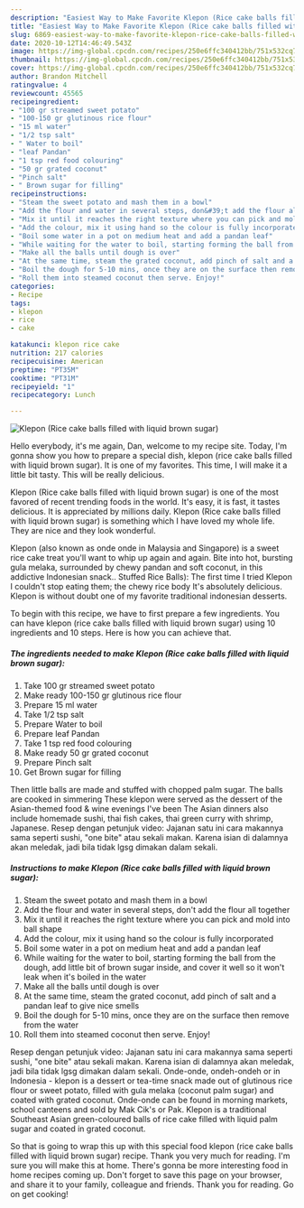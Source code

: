 ```yaml
---
description: "Easiest Way to Make Favorite Klepon (Rice cake balls filled with liquid brown sugar)"
title: "Easiest Way to Make Favorite Klepon (Rice cake balls filled with liquid brown sugar)"
slug: 6869-easiest-way-to-make-favorite-klepon-rice-cake-balls-filled-with-liquid-brown-sugar
date: 2020-10-12T14:46:49.543Z
image: https://img-global.cpcdn.com/recipes/250e6ffc340412bb/751x532cq70/klepon-rice-cake-balls-filled-with-liquid-brown-sugar-recipe-main-photo.jpg
thumbnail: https://img-global.cpcdn.com/recipes/250e6ffc340412bb/751x532cq70/klepon-rice-cake-balls-filled-with-liquid-brown-sugar-recipe-main-photo.jpg
cover: https://img-global.cpcdn.com/recipes/250e6ffc340412bb/751x532cq70/klepon-rice-cake-balls-filled-with-liquid-brown-sugar-recipe-main-photo.jpg
author: Brandon Mitchell
ratingvalue: 4
reviewcount: 45565
recipeingredient:
- "100 gr streamed sweet potato"
- "100-150 gr glutinous rice flour"
- "15 ml water"
- "1/2 tsp salt"
- " Water to boil"
- "leaf Pandan"
- "1 tsp red food colouring"
- "50 gr grated coconut"
- "Pinch salt"
- " Brown sugar for filling"
recipeinstructions:
- "Steam the sweet potato and mash them in a bowl"
- "Add the flour and water in several steps, don&#39;t add the flour all together"
- "Mix it until it reaches the right texture where you can pick and mold into ball shape"
- "Add the colour, mix it using hand so the colour is fully incorporated"
- "Boil some water in a pot on medium heat and add a pandan leaf"
- "While waiting for the water to boil, starting forming the ball from the dough, add little bit of brown sugar inside, and cover it well so it won&#39;t leak when it&#39;s boiled in the water"
- "Make all the balls until dough is over"
- "At the same time, steam the grated coconut, add pinch of salt and a pandan leaf to give nice smells"
- "Boil the dough for 5-10 mins, once they are on the surface then remove from the water"
- "Roll them into steamed coconut then serve. Enjoy!"
categories:
- Recipe
tags:
- klepon
- rice
- cake

katakunci: klepon rice cake 
nutrition: 217 calories
recipecuisine: American
preptime: "PT35M"
cooktime: "PT31M"
recipeyield: "1"
recipecategory: Lunch

---
```



![Klepon (Rice cake balls filled with liquid brown sugar)](https://img-global.cpcdn.com/recipes/250e6ffc340412bb/751x532cq70/klepon-rice-cake-balls-filled-with-liquid-brown-sugar-recipe-main-photo.jpg)

Hello everybody, it's me again, Dan, welcome to my recipe site. Today, I'm gonna show you how to prepare a special dish, klepon (rice cake balls filled with liquid brown sugar). It is one of my favorites. This time, I will make it a little bit tasty. This will be really delicious.

Klepon (Rice cake balls filled with liquid brown sugar) is one of the most favored of recent trending foods in the world. It's easy, it is fast, it tastes delicious. It is appreciated by millions daily. Klepon (Rice cake balls filled with liquid brown sugar) is something which I have loved my whole life. They are nice and they look wonderful.

Klepon (also known as onde onde in Malaysia and Singapore) is a sweet rice cake treat you&#39;ll want to whip up again and again. Bite into hot, bursting gula melaka, surrounded by chewy pandan and soft coconut, in this addictive Indonesian snack.. Stuffed Rice Balls): The first time I tried Klepon I couldn&#39;t stop eating them; the chewy rice body It&#39;s absolutely delicious. Klepon is without doubt one of my favorite traditional indonesian desserts.


To begin with this recipe, we have to first prepare a few ingredients. You can have klepon (rice cake balls filled with liquid brown sugar) using 10 ingredients and 10 steps. Here is how you can achieve that.

<!--inarticleads1-->

##### The ingredients needed to make Klepon (Rice cake balls filled with liquid brown sugar):

1. Take 100 gr streamed sweet potato
1. Make ready 100-150 gr glutinous rice flour
1. Prepare 15 ml water
1. Take 1/2 tsp salt
1. Prepare  Water to boil
1. Prepare leaf Pandan
1. Take 1 tsp red food colouring
1. Make ready 50 gr grated coconut
1. Prepare Pinch salt
1. Get  Brown sugar for filling


Then little balls are made and stuffed with chopped palm sugar. The balls are cooked in simmering These klepon were served as the dessert of the Asian-themed food &amp; wine evenings I&#39;ve been The Asian dinners also include homemade sushi, thai fish cakes, thai green curry with shrimp, Japanese. Resep dengan petunjuk video: Jajanan satu ini cara makannya sama seperti sushi, &#34;one bite&#34; atau sekali makan. Karena isian di dalamnya akan meledak, jadi bila tidak lgsg dimakan dalam sekali. 

<!--inarticleads2-->

##### Instructions to make Klepon (Rice cake balls filled with liquid brown sugar):

1. Steam the sweet potato and mash them in a bowl
1. Add the flour and water in several steps, don&#39;t add the flour all together
1. Mix it until it reaches the right texture where you can pick and mold into ball shape
1. Add the colour, mix it using hand so the colour is fully incorporated
1. Boil some water in a pot on medium heat and add a pandan leaf
1. While waiting for the water to boil, starting forming the ball from the dough, add little bit of brown sugar inside, and cover it well so it won&#39;t leak when it&#39;s boiled in the water
1. Make all the balls until dough is over
1. At the same time, steam the grated coconut, add pinch of salt and a pandan leaf to give nice smells
1. Boil the dough for 5-10 mins, once they are on the surface then remove from the water
1. Roll them into steamed coconut then serve. Enjoy!


Resep dengan petunjuk video: Jajanan satu ini cara makannya sama seperti sushi, &#34;one bite&#34; atau sekali makan. Karena isian di dalamnya akan meledak, jadi bila tidak lgsg dimakan dalam sekali. Onde-onde, ondeh-ondeh or in Indonesia - klepon is a dessert or tea-time snack made out of glutinous rice flour or sweet potato, filled with gula melaka (coconut palm sugar) and coated with grated coconut. Onde-onde can be found in morning markets, school canteens and sold by Mak Cik&#39;s or Pak. Klepon is a traditional Southeast Asian green-coloured balls of rice cake filled with liquid palm sugar and coated in grated coconut. 

So that is going to wrap this up with this special food klepon (rice cake balls filled with liquid brown sugar) recipe. Thank you very much for reading. I'm sure you will make this at home. There's gonna be more interesting food in home recipes coming up. Don't forget to save this page on your browser, and share it to your family, colleague and friends. Thank you for reading. Go on get cooking!

